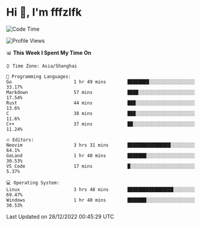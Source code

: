 # Hi 👋, I'm fffzlfk

<!--START_SECTION:waka-->
![Code Time](http://img.shields.io/badge/Code%20Time-5%20hrs%2029%20mins-blue)

![Profile Views](http://img.shields.io/badge/Profile%20Views-112-blue)

📊 **This Week I Spent My Time On** 

```text
⌚︎ Time Zone: Asia/Shanghai

💬 Programming Languages: 
Go                       1 hr 49 mins        ████████░░░░░░░░░░░░░░░░░   33.17% 
Markdown                 57 mins             ████░░░░░░░░░░░░░░░░░░░░░   17.54% 
Rust                     44 mins             ███░░░░░░░░░░░░░░░░░░░░░░   13.6% 
C                        38 mins             ███░░░░░░░░░░░░░░░░░░░░░░   11.6% 
C++                      37 mins             ██░░░░░░░░░░░░░░░░░░░░░░░   11.24%

🔥 Editors: 
Neovim                   3 hrs 31 mins       ████████████████░░░░░░░░░   64.1% 
GoLand                   1 hr 40 mins        ███████░░░░░░░░░░░░░░░░░░   30.53% 
VS Code                  17 mins             █░░░░░░░░░░░░░░░░░░░░░░░░   5.37%

💻 Operating System: 
Linux                    3 hrs 48 mins       █████████████████░░░░░░░░   69.47% 
Windows                  1 hr 40 mins        ███████░░░░░░░░░░░░░░░░░░   30.53%

```


 Last Updated on 28/12/2022 00:45:29 UTC
<!--END_SECTION:waka-->
